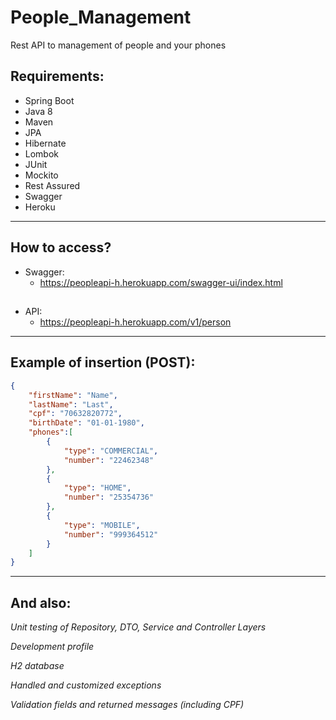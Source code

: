 # People_Management
Rest API to management of people and your phones

## **Requirements:**
- Spring Boot
- Java 8
- Maven
- JPA
- Hibernate
- Lombok
- JUnit
- Mockito
- Rest Assured
- Swagger
- Heroku

---
## **How to access?**

- Swagger:
  - https://peopleapi-h.herokuapp.com/swagger-ui/index.html
  ##
- API:
  - https://peopleapi-h.herokuapp.com/v1/person

---
## **Example of insertion (POST):**
```json
{
    "firstName": "Name",
    "lastName": "Last",
    "cpf": "70632820772",
    "birthDate": "01-01-1980",
    "phones":[
        {
            "type": "COMMERCIAL",
            "number": "22462348"
        },
        {
            "type": "HOME",
            "number": "25354736"
        },
        {
            "type": "MOBILE",
            "number": "999364512"
        }
    ]
}
```
---

## **And also:**

_Unit testing of Repository, DTO, Service and Controller Layers_

_Development profile_

_H2 database_

_Handled and customized exceptions_

_Validation fields and returned messages (including CPF)_
